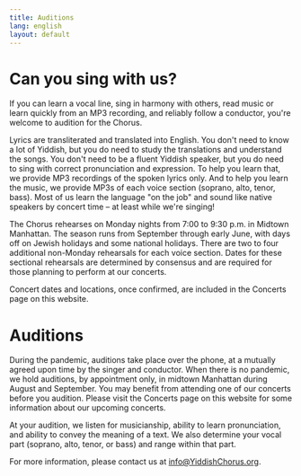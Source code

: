 ```yaml
---
title: Auditions
lang: english
layout: default
---
```


# Can you sing with us?

If you can learn a vocal line, sing in harmony with others, read music or learn quickly from an MP3 recording, and reliably follow a conductor, you're welcome to audition for the Chorus.

Lyrics are transliterated and translated into English.  You don't need to know a lot of Yiddish, but you do need to study the translations and understand the songs.  You don't need to be a fluent Yiddish speaker, but you do need to sing with correct pronunciation and expression.  To help you learn that, we provide MP3 recordings of the spoken lyrics only.  And to help you learn the music, we provide MP3s of each voice section (soprano, alto, tenor, bass).  Most of us learn the language "on the job" and sound like native speakers by concert time – at least while we're singing!

The Chorus rehearses on Monday nights from 7:00 to 9:30 p.m. in Midtown Manhattan.  The season runs from September through early June, with days off on Jewish holidays and some national holidays.  There are two to four additional non-Monday rehearsals for each voice section.  Dates for these sectional rehearsals are determined by consensus and are required for those planning to perform at our concerts.

Concert dates and locations, once confirmed, are included in the Concerts page on this website.

# Auditions

During the pandemic, auditions take place over the phone, at a mutually agreed upon time by the singer and conductor.  When there is no pandemic, we hold auditions, by appointment only, in midtown Manhattan during August and September. You may benefit from attending one of our concerts before you audition. Please visit the Concerts page on this website for some information about our upcoming concerts.

At your audition, we listen for musicianship, ability to learn pronunciation, and ability to convey the meaning of a text. We also determine your vocal part (soprano, alto, tenor, or bass) and range within that part.  

For more information, please contact us at [info@YiddishChorus.org](mailto:info@yiddishchorus.org).

